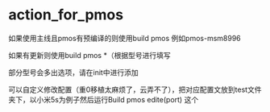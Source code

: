 # action_for_pmos
如果使用主线且pmos有预编译的则使用build pmos 例如pmos-msm8996

如果有更新则使用build pmos *（根据型号进行填写

部分型号会多出选项，请在init中进行添加

可以自定义修改配置（重0移植太麻烦了，云弄不了），把对应配置文放到test文件夹下，以小米5s为例子然后运行Build pmos edite(port) 这个
